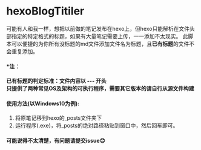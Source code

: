 # hexoBlogTitiler
可能有人和我一样，想把以前做的笔记发布在hexo上，但hexo只能解析在文件头部指定的特定格式的标题，如果有大量笔记需要上传，一一添加不太现实。
此脚本可以便捷的为你所有没标题的md文件添加文件名为标题，且**已有标题**的文件不会重复添加。
#### *注：
**已有标题的判定标准：文件内容以 --- 开头**   
**只提供了两种常见OS及架构的可执行程序，需要其它版本的请自行从源文件构建**

#### 使用方法(以Windows10为例): 
1. 将原笔记移到hexo的_posts文件夹下
2. 运行程序(.exe)，将_posts的绝对路径粘贴到窗口中，然后回车即可。
#### 可能说得不太清楚，有问题请提交issue😊
